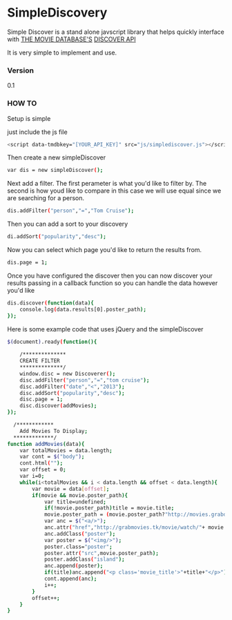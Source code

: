 # SimpleDiscovery

Simple Discover is a stand alone javscript library that helps quickly interface with [THE MOVIE DATABASE'S](http://tmdb.org) [DISCOVER API](https://www.themoviedb.org/documentation/api/discover)

It is very simple to implement and use.
### Version
0.1

### HOW TO

Setup is simple

just include the js file
```sh
<script data-tmdbkey="[YOUR_API_KEY]" src="js/simplediscover.js"></script>
```
Then create a new simpleDiscover
```sh
var dis = new simpleDiscover();
```
Next add a filter. The first perameter is what you'd like to filter by. The second is how youd like to compare in this case we will use equal since we are searching for a person.
```sh
dis.addFilter("person","=","Tom Cruise");
```
Then you can add a sort to your discovery
```sh
di.addSort("popularity","desc");
```
Now you can select which page you'd like to return the results from.
```sh
dis.page = 1;
```
Once you have configured the discover then you can now discover your results passing in a callback function so you can 
handle the data however you'd like
```sh
dis.discover(function(data){
    console.log(data.results[0].poster_path);
});
```

Here is some example code that uses jQuery and the simpleDiscover
```sh
$(document).ready(function(){
	
	/**************
	CREATE FILTER
	**************/
	window.disc = new Discoverer();
	disc.addFilter("person","=","tom cruise");
	disc.addFilter("date","<","2013");
	disc.addSort("popularity","desc");
	disc.page = 1; 
	disc.discover(addMovies);
});

  /************
	Add Movies To Display;
  *************/
function addMovies(data){
	var totalMovies = data.length;
	var cont = $("body");
	cont.html("");
	var offset = 0;
	var i=0;
	while(i<totalMovies && i < data.length && offset < data.length){
		var movie = data[offset];
		if(movie && movie.poster_path){
			var title=undefined;
			if(!movie.poster_path)title = movie.title;
			movie.poster_path = (movie.poster_path?"http://movies.grabdata.tk/image.php?tmdb="+movie.poster_path:"http://www.directv.com/img/movies.jpg"); 
			var anc = $("<a/>");
			anc.attr("href","http://grabmovies.tk/movie/watch/"+ movie.id);
			anc.addClass("poster");
			var poster = $("<img/>");
			poster.class="poster";
			poster.attr("src",movie.poster_path);
			poster.addClass("island");
			anc.append(poster);
			if(title)anc.append("<p class='movie_title'>"+title+"</p>");
			cont.append(anc);
			i++;
		}
		offset++;
	}
}
```
